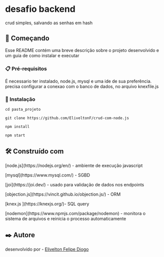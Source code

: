 # desafio backend

crud simples, salvando as senhas em hash

## 🚀 Começando

Esse README contém uma breve descrição sobre o projeto desenvolvido e um guia de como instalar e executar

### 📋 Pré-requisitos

É necessario ter instalado, node.js, mysql e uma ide de sua preferência.
precisa configurar a conexao com o banco de dados, no arquivo  knexfile.js


### 🔧 Instalação

```
cd pasta_projeto
```
```
git clone https://github.com/EliveltonF/crud-com-node.js
```
```
npm install
```
```
npm start
```

## 🛠️ Construído com

<p>[node.js](https://nodejs.org/en/) - ambiente de execução javascript</p>
<p>[mysql](https://www.mysql.com/) - SGBD</p>
<p>[joi](https://joi.dev/) - usado para validação de dados nos endpoints</p>
<p>[objection.js](https://vincit.github.io/objection.js/) - ORM</p>
<p>[knex.js ](https://knexjs.org/)- SQL query</p>
<p>[nodemon](https://www.npmjs.com/package/nodemon) - monitora o sistema de arquivos e reinicia o processo automaticamente</p>

## ✒️ Autore

desenvolvido por - [Elivelton Felipe Diogo](https://github.com/EliveltonF/)


